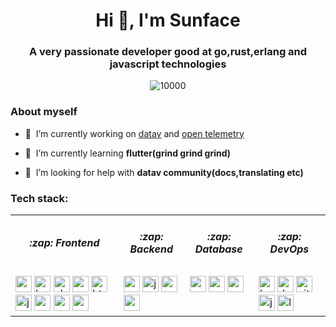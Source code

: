 <h1 align="center">Hi 👋, I'm Sunface</h1>
<h3 align="center">A very passionate developer good at go,rust,erlang and javascript technologies</h3>

<p align="middle">
   <img src="https://komarev.com/ghpvc/?username=sunface" alt="10000" />
</p>

### About myself

- 🔭&nbsp;&nbsp;I’m currently working on [datav](https://github.com/apm-ai/datav) and [open telemetry](https://github.com/open-telemetry)

- 🌱&nbsp;&nbsp;I’m currently learning **flutter(grind grind grind)**

- 🤝&nbsp;&nbsp;I’m looking for help with **datav community(docs,translating etc)**

### Tech stack:
<table>
<tr>
    <td><h5 align="center">:zap: Frontend</h5></td>
    <td><h5 align="center">:zap: Backend</h5></td>
    <td><h5 align="center">:zap: Database</h5></td>
    <td><h5 align="center">:zap: DevOps</h5></td>
</tr>
<tr>
    <td valign="top"> 
        <img src="https://devicons.github.io/devicon/devicon.git/icons/angularjs/angularjs-original.svg" alt="angularjs" width="26" height="26" margin="10px"/> 
        <img src="https://devicons.github.io/devicon/devicon.git/icons/bootstrap/bootstrap-plain.svg" alt="bootstrap" width="26" height="26"/> 
        <img src="https://www.chartjs.org/media/logo-title.svg" alt="chartjs" width="26" height="26"/> 
        <img src="https://devicons.github.io/devicon/devicon.git/icons/css3/css3-original-wordmark.svg" alt="css3" width="26" height="26"/> 
        <img src="https://devicons.github.io/devicon/devicon.git/icons/html5/html5-original-wordmark.svg" alt="html5" width="26" height="26"/>
        <img src="https://devicons.github.io/devicon/devicon.git/icons/javascript/javascript-original.svg" alt="javascript" width="26" height="26"/>
        <img src="https://reactnative.dev/img/header_logo.svg" alt="reactnative" width="26" height="26"/>
        <img src="https://cdn.worldvectorlogo.com/logos/nextjs-3.svg" alt="nextjs" width="26" height="26"/>
        <img src="https://raw.githubusercontent.com/prplx/svg-logos/5585531d45d294869c4eaab4d7cf2e9c167710a9/svg/materialize.svg" alt="materialize" width="26" height="26"/>
    </td>
    <td valign="top"> 
        <img src="https://devicons.github.io/devicon/devicon.git/icons/express/express-original-wordmark.svg" alt="express" width="26" height="26"/> 
        <img src="https://devicons.github.io/devicon/devicon.git/icons/java/java-original-wordmark.svg" alt="java" width="26" height="26"/> 
        <img src="https://devicons.github.io/devicon/devicon.git/icons/nodejs/nodejs-original-wordmark.svg" alt="nodejs" width="26" height="26"/> 
        <img src="https://www.vectorlogo.zone/logos/springio/springio-icon.svg" alt="spring" width="26" height="26"/>
    </td>
     <td valign="top">
        <img src="https://devicons.github.io/devicon/devicon.git/icons/postgresql/postgresql-original-wordmark.svg" alt="postgresql" width="26" height="26"/> 
        <img src="https://devicons.github.io/devicon/devicon.git/icons/mysql/mysql-original-wordmark.svg" alt="mysql" width="26" height="26"/> 
        <img src="https://devicons.github.io/devicon/devicon.git/icons/redis/redis-original-wordmark.svg" alt="redis" width="26" height="26"/>
    </td>
    <td valign="top">
        <img src="https://www.vectorlogo.zone/logos/gnu_bash/gnu_bash-icon.svg" alt="bash" width="26" height="26"/> 
        <img src="https://devicons.github.io/devicon/devicon.git/icons/docker/docker-original-wordmark.svg" alt="docker" width="26" height="26"/> 
        <img src="https://www.vectorlogo.zone/logos/git-scm/git-scm-icon.svg" alt="git" width="26" height="26"/> 
        <img src="https://www.vectorlogo.zone/logos/jenkins/jenkins-icon.svg" alt="jenkins" width="26" height="26"/>
        <img src="https://devicons.github.io/devicon/devicon.git/icons/linux/linux-original.svg" alt="linux" width="26" height="26"/> 
    </td>
</tr>
</table>
